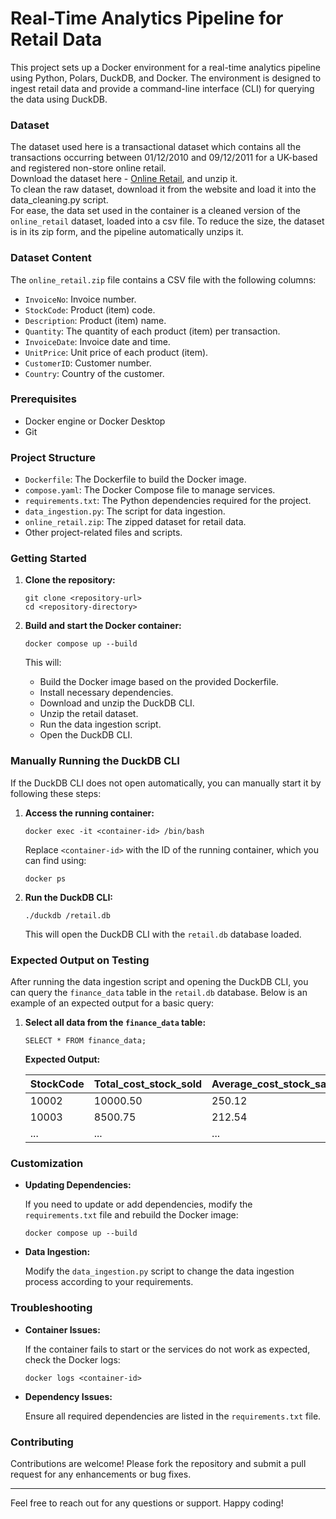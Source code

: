 
# Real-Time Analytics Pipeline for Retail Data

This project sets up a Docker environment for a real-time analytics pipeline using Python, Polars, DuckDB, and Docker. The environment is designed to ingest retail data and provide a command-line interface (CLI) for querying the data using DuckDB.

### Dataset

The dataset used here is a transactional dataset which contains all the transactions occurring between 01/12/2010 and 09/12/2011 for a UK-based and registered non-store online retail. 
 <br>
Download the dataset here - [Online Retail](http://archive.ics.uci.edu/dataset/352/online+retail), and unzip it. 
<br>
To clean the raw dataset, download it from the website and load it into the data_cleaning.py script. 
<br>
For ease, the data set used in the container is a cleaned version of the `online_retail` dataset, loaded into a csv file. To reduce the size, the dataset is in its zip form, and the pipeline automatically unzips it.

### Dataset Content

The `online_retail.zip` file contains a CSV file with the following columns:

- `InvoiceNo`: Invoice number.
- `StockCode`: Product (item) code.
- `Description`: Product (item) name.
- `Quantity`: The quantity of each product (item) per transaction.
- `InvoiceDate`: Invoice date and time.
- `UnitPrice`: Unit price of each product (item).
- `CustomerID`: Customer number.
- `Country`: Country of the customer.

### Prerequisites

- Docker engine or Docker Desktop
- Git

### Project Structure

- `Dockerfile`: The Dockerfile to build the Docker image.
- `compose.yaml`: The Docker Compose file to manage services.
- `requirements.txt`: The Python dependencies required for the project.
- `data_ingestion.py`: The script for data ingestion.
- `online_retail.zip`: The zipped dataset for retail data.
- Other project-related files and scripts.

### Getting Started

1. **Clone the repository:**

   ```
   git clone <repository-url>
   cd <repository-directory>
   ```

2. **Build and start the Docker container:**

   ```
   docker compose up --build
   ```

   This will:
   - Build the Docker image based on the provided Dockerfile.
   - Install necessary dependencies.
   - Download and unzip the DuckDB CLI.
   - Unzip the retail dataset.
   - Run the data ingestion script.
   - Open the DuckDB CLI.

### Manually Running the DuckDB CLI

If the DuckDB CLI does not open automatically, you can manually start it by following these steps:

1. **Access the running container:**

   ```
   docker exec -it <container-id> /bin/bash
   ```

   Replace `<container-id>` with the ID of the running container, which you can find using:

   ```
   docker ps
   ```

2. **Run the DuckDB CLI:**

   ```
   ./duckdb /retail.db
   ```

   This will open the DuckDB CLI with the `retail.db` database loaded.

### Expected Output on Testing

After running the data ingestion script and opening the DuckDB CLI, you can query the `finance_data` table in the `retail.db` database. Below is an example of an expected output for a basic query:

1. **Select all data from the `finance_data` table:**

   ```
   SELECT * FROM finance_data;
   ```

   **Expected Output:**

   | StockCode | Total_cost_stock_sold | Average_cost_stock_sales | Min_sales | Max_sales |
   |-----------|------------------------|--------------------------|-----------|-----------|
   | 10002     | 10000.50               | 250.12                   | 10.00     | 500.00    |
   | 10003     | 8500.75                | 212.54                   | 5.00      | 400.00    |
   | ...       | ...                    | ...                      | ...       | ...       |


### Customization

- **Updating Dependencies:**
  
  If you need to update or add dependencies, modify the `requirements.txt` file and rebuild the Docker image:

  ```
  docker compose up --build
  ```

- **Data Ingestion:**
  
  Modify the `data_ingestion.py` script to change the data ingestion process according to your requirements.

### Troubleshooting

- **Container Issues:**

  If the container fails to start or the services do not work as expected, check the Docker logs:

  ```
  docker logs <container-id>
  ```

- **Dependency Issues:**

  Ensure all required dependencies are listed in the `requirements.txt` file.

### Contributing

Contributions are welcome! Please fork the repository and submit a pull request for any enhancements or bug fixes.

---

Feel free to reach out for any questions or support. Happy coding!

    

